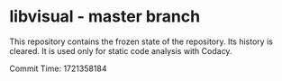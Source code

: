 # libvisual - master branch

This repository contains the frozen state of the repository.
Its history is cleared. It is used only for static code
analysis with Codacy.

Commit Time: 1721358184